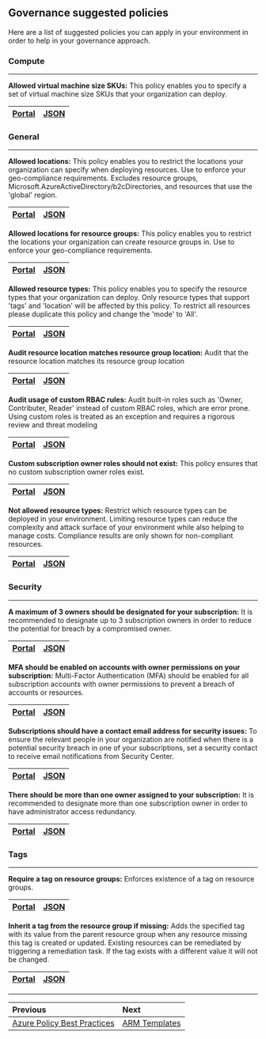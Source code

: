 ## Governance suggested policies

Here are a list of suggested policies you can apply in your environment in order to help in your governance approach.

### Compute
---
**Allowed virtual machine size SKUs:** This policy enables you to specify a set of virtual machine size SKUs that your organization can deploy.

|[Portal](https://portal.azure.com/#blade/Microsoft_Azure_Policy/PolicyDetailBlade/definitionId/%2Fproviders%2FMicrosoft.Authorization%2FpolicyDefinitions%2Fcccc23c7-8427-4f53-ad12-b6a63eb452b3)|[JSON](https://github.com/Azure/azure-policy/blob/master/built-in-policies/policyDefinitions/Compute/VMSkusAllowed_Deny.json)|
|--- |--- |
### General
---
**Allowed locations:** This policy enables you to restrict the locations your organization can specify when deploying resources. Use to enforce your geo-compliance requirements. Excludes resource groups, Microsoft.AzureActiveDirectory/b2cDirectories, and resources that use the 'global' region.

|[Portal](https://portal.azure.com/#blade/Microsoft_Azure_Policy/PolicyDetailBlade/definitionId/%2Fproviders%2FMicrosoft.Authorization%2FpolicyDefinitions%2Fe56962a6-4747-49cd-b67b-bf8b01975c4c)|[JSON](https://github.com/Azure/azure-policy/blob/master/built-in-policies/policyDefinitions/General/AllowedLocations_Deny.json)|
|--- |--- |

**Allowed locations for resource groups:** This policy enables you to restrict the locations your organization can create resource groups in. Use to enforce your geo-compliance requirements.

|[Portal](https://portal.azure.com/#blade/Microsoft_Azure_Policy/PolicyDetailBlade/definitionId/%2Fproviders%2FMicrosoft.Authorization%2FpolicyDefinitions%2Fe765b5de-1225-4ba3-bd56-1ac6695af988) | [JSON](https://github.com/Azure/azure-policy/blob/master/built-in-policies/policyDefinitions/General/ResourceGroupAllowedLocations_Deny.json)|
|--- |--- |

**Allowed resource types:** This policy enables you to specify the resource types that your organization can deploy. Only resource types that support 'tags' and 'location' will be affected by this policy. To restrict all resources please duplicate this policy and change the 'mode' to 'All'.	

|[Portal](https://portal.azure.com/#blade/Microsoft_Azure_Policy/PolicyDetailBlade/definitionId/%2Fproviders%2FMicrosoft.Authorization%2FpolicyDefinitions%2Fa08ec900-254a-4555-9bf5-e42af04b5c5c) | [JSON](https://github.com/Azure/azure-policy/blob/master/built-in-policies/policyDefinitions/General/AllowedResourceTypes_Deny.json)|
|--- |--- |

**Audit resource location matches resource group location:** Audit that the resource location matches its resource group location	

|[Portal](https://portal.azure.com/#blade/Microsoft_Azure_Policy/PolicyDetailBlade/definitionId/%2Fproviders%2FMicrosoft.Authorization%2FpolicyDefinitions%2F0a914e76-4921-4c19-b460-a2d36003525a) | [JSON](https://github.com/Azure/azure-policy/blob/master/built-in-policies/policyDefinitions/General/ResourcesInResourceGroupLocation_Audit.json)|
|--- |--- |

**Audit usage of custom RBAC rules:** Audit built-in roles such as 'Owner, Contributer, Reader' instead of custom RBAC roles, which are error prone. Using custom roles is treated as an exception and requires a rigorous review and threat modeling	

|[Portal](https://portal.azure.com/#blade/Microsoft_Azure_Policy/PolicyDetailBlade/definitionId/%2Fproviders%2FMicrosoft.Authorization%2FpolicyDefinitions%2Fa451c1ef-c6ca-483d-87ed-f49761e3ffb5) | [JSON](https://github.com/Azure/azure-policy/blob/master/built-in-policies/policyDefinitions/General/Subscription_AuditCustomRBACRoles_Audit.json)|
|--- |--- |

**Custom subscription owner roles should not exist:** This policy ensures that no custom subscription owner roles exist.

|[Portal](https://portal.azure.com/#blade/Microsoft_Azure_Policy/PolicyDetailBlade/definitionId/%2Fproviders%2FMicrosoft.Authorization%2FpolicyDefinitions%2F10ee2ea2-fb4d-45b8-a7e9-a2e770044cd9) | [JSON](https://github.com/Azure/azure-policy/blob/master/built-in-policies/policyDefinitions/General/CustomSubscription_OwnerRole_Audit.json)|
|--- |--- |

**Not allowed resource types:** Restrict which resource types can be deployed in your environment. Limiting resource types can reduce the complexity and attack surface of your environment while also helping to manage costs. Compliance results are only shown for non-compliant resources.	

|[Portal](https://portal.azure.com/#blade/Microsoft_Azure_Policy/PolicyDetailBlade/definitionId/%2Fproviders%2FMicrosoft.Authorization%2FpolicyDefinitions%2F6c112d4e-5bc7-47ae-a041-ea2d9dccd749) | [JSON](https://github.com/Azure/azure-policy/blob/master/built-in-policies/policyDefinitions/General/InvalidResourceTypes_Deny.json)|
|--- |--- |

### Security
---
**A maximum of 3 owners should be designated for your subscription:** It is recommended to designate up to 3 subscription owners in order to reduce the potential for breach by a compromised owner.

|[Portal](https://portal.azure.com/#blade/Microsoft_Azure_Policy/PolicyDetailBlade/definitionId/%2Fproviders%2FMicrosoft.Authorization%2FpolicyDefinitions%2F4f11b553-d42e-4e3a-89be-32ca364cad4c) | [JSON](https://github.com/Azure/azure-policy/blob/master/built-in-policies/policyDefinitions/Security%20Center/ASC_DesignateLessThanXOwners_Audit.json)|
|--- |--- |

**MFA should be enabled on accounts with owner permissions on your subscription:** Multi-Factor Authentication (MFA) should be enabled for all subscription accounts with owner permissions to prevent a breach of accounts or resources.

|[Portal](https://portal.azure.com/#blade/Microsoft_Azure_Policy/PolicyDetailBlade/definitionId/%2Fproviders%2FMicrosoft.Authorization%2FpolicyDefinitions%2Faa633080-8b72-40c4-a2d7-d00c03e80bed) | [JSON](https://github.com/Azure/azure-policy/blob/master/built-in-policies/policyDefinitions/Security%20Center/ASC_EnableMFAForOwnerPermissions_Audit.json)|
|--- |--- |

**Subscriptions should have a contact email address for security issues:** To ensure the relevant people in your organization are notified when there is a potential security breach in one of your subscriptions, set a security contact to receive email notifications from Security Center.

|[Portal](https://portal.azure.com/#blade/Microsoft_Azure_Policy/PolicyDetailBlade/definitionId/%2Fproviders%2FMicrosoft.Authorization%2FpolicyDefinitions%2F4f4f78b8-e367-4b10-a341-d9a4ad5cf1c7) | [JSON](https://github.com/Azure/azure-policy/blob/master/built-in-policies/policyDefinitions/Security%20Center/ASC_Security_contact_email.json)|
|--- |--- |

**There should be more than one owner assigned to your subscription:** It is recommended to designate more than one subscription owner in order to have administrator access redundancy.	

|[Portal](https://portal.azure.com/#blade/Microsoft_Azure_Policy/PolicyDetailBlade/definitionId/%2Fproviders%2FMicrosoft.Authorization%2FpolicyDefinitions%2F09024ccc-0c5f-475e-9457-b7c0d9ed487b) | [JSON](https://github.com/Azure/azure-policy/blob/master/built-in-policies/policyDefinitions/Security%20Center/ASC_DesignateMoreThanOneOwner_Audit.json)|
|--- |--- |


### Tags
---
**Require a tag on resource groups:** Enforces existence of a tag on resource groups.	

|[Portal](https://portal.azure.com/#blade/Microsoft_Azure_Policy/PolicyDetailBlade/definitionId/%2Fproviders%2FMicrosoft.Authorization%2FpolicyDefinitions%2F96670d01-0a4d-4649-9c89-2d3abc0a5025) | [JSON](https://github.com/Azure/azure-policy/blob/master/built-in-policies/policyDefinitions/Tags/ResourceGroupRequireTag_Deny.json)|
|--- |--- |

**Inherit a tag from the resource group if missing:** Adds the specified tag with its value from the parent resource group when any resource missing this tag is created or updated. Existing resources can be remediated by triggering a remediation task. If the tag exists with a different value it will not be changed.	

|[Portal](https://portal.azure.com/#blade/Microsoft_Azure_Policy/PolicyDetailBlade/definitionId/%2Fproviders%2FMicrosoft.Authorization%2FpolicyDefinitions%2Fea3f2387-9b95-492a-a190-fcdc54f7b070) | [JSON](https://github.com/Azure/azure-policy/blob/master/built-in-policies/policyDefinitions/Tags/InheritTag_Add_Modify.json)|
|--- |--- |

---

Previous| Next | 
:----- |:-----
[Azure Policy Best Practices](/guide/policy-best-practices.md)| [ARM Templates](/guide/arm.md)
